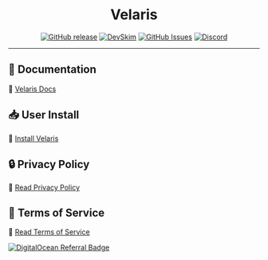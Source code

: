 <div align="center">

# Velaris

[![GitHub release](https://img.shields.io/github/release/VelisCore/Velaris?include_prereleases=&sort=semver&color=blue)](https://github.com/VelisCore/Velaris/releases/)
[![DevSkim](https://github.com/VelisCore/Velaris/actions/workflows/devskim.yml/badge.svg)](https://github.com/VelisCore/Velaris/actions/workflows/devskim.yml)
[![GitHub Issues](https://img.shields.io/github/issues/VelisCore/Velaris)](https://github.com/VelisCore/Velaris/issues)
[![Discord](https://img.shields.io/badge/Discord-5865F2?style=flat&logo=discord&logoColor=white)](http://discord.velis.me)

</div>

---

## 📖 Documentation  
🔗 [Velaris Docs](https://veliscore.gitbook.io/docs/velaris)

## 📥 User Install  
🔗 [Install Velaris](https://discord.com/oauth2/authorize?client_id=1233747927000678420)

## 🔒 Privacy Policy  
🔗 [Read Privacy Policy](https://veliscore.gitbook.io/docs/velaris/privacy-policy)

## 📜 Terms of Service  
🔗 [Read Terms of Service](https://veliscore.gitbook.io/docs/velaris/terms-of-service)

[![DigitalOcean Referral Badge](https://web-platforms.sfo2.cdn.digitaloceanspaces.com/WWW/Badge%203.svg)](https://www.digitalocean.com/?refcode=881255e24b11&utm_campaign=Referral_Invite&utm_medium=Referral_Program&utm_source=badge)
